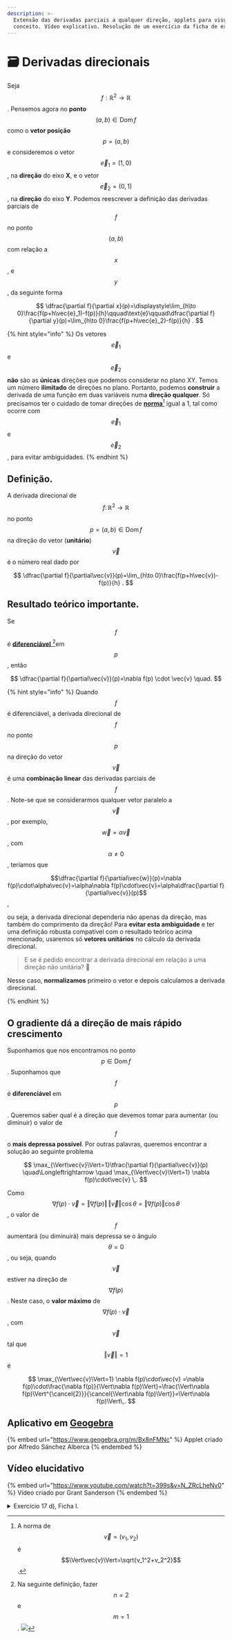 ```yaml
---
description: >-
  Extensão das derivadas parciais a qualquer direção, applets para visualizar o
  conceito. Vídeo explicativo. Resolução de um exercício da ficha de exercícios.
---
```


# 🗃️ Derivadas direcionais

Seja $$f:\mathbb{R}^2\to\mathbb{R}$$. Pensemos agora no **ponto** $$(a,b)\in\operatorname{Dom}f$$ como o **vetor posição** $$p=(a,b)$$ e consideremos o vetor $$\vec{e}_1=(1,0)$$, na **direção** do eixo **X**, e o vetor $$\vec{e}_2=(0,1)$$, na **direção** do eixo **Y**. Podemos reescrever a definição das derivadas parciais de $$f$$no ponto $$(a,b)$$com relação a $$x$$, e $$y$$, da seguinte forma

$$
\dfrac{\partial f}{\partial x}(p)=\displaystyle\lim_{h\to 0}\frac{f(p+h\vec{e}_1)-f(p)}{h}\qquad\text{e}\qquad\dfrac{\partial f}{\partial y}(p)=\lim_{h\to 0}\frac{f(p+h\vec{e}_2)-f(p)}{h}  .
$$

{% hint style="info" %}
Os vetores $$\vec{e}_1$$e $$\vec{e}_2$$ **não** são as **únicas** direções que podemos considerar no plano XY. Temos um número **ilimitado** de direções no plano. Portanto, podemos **construir** a derivada de uma função em duas variáveis numa **direção qualquer**. Só precisamos ter o cuidado de tomar direções de [**norma**](#user-content-fn-1)[^1] igual a 1, tal como ocorre com $$\vec{e}_1$$e $$\vec{e}_2$$, para evitar ambiguidades.&#x20;
{% endhint %}

## Definição.&#x20;

A derivada direcional de $$f\colon\mathbb{R}^2\to\mathbb{R}$$ no ponto $$p=(a,b)\in\operatorname{Dom}f$$na direção do vetor (**unitário**) $$\vec{v}$$ é o número real dado por

$$
\dfrac{\partial f}{\partial\vec{v}}(p)=\lim_{h\to 0}\frac{f(p+h\vec{v})-f(p)}{h} .
$$

## Resultado teórico importante.

Se $$f$$ é [**diferenciável** ](#user-content-fn-2)[^2]em $$p$$, então

$$
\dfrac{\partial f}{\partial\vec{v}}(p)=\nabla f(p) \cdot \vec{v} \quad.
$$

{% hint style="info" %}
Quando $$f$$ é diferenciável, a derivada direcional de $$f$$ no ponto $$p$$ na direção do vetor $$\vec{v}$$ é uma **combinação linear** das derivadas parciais de $$f$$. Note-se que se considerarmos qualquer vetor paralelo a $$\vec{v}$$, por exemplo, $$\vec{w}=\alpha\vec{v}$$, com $$\alpha\neq 0$$, teríamos que&#x20;

&#x20;                    $$\dfrac{\partial f}{\partial\vec{w}}(p)=\nabla f(p)\cdot\alpha\vec{v}=\alpha\nabla f(p)\cdot\vec{v}=\alpha\dfrac{\partial f}{\partial\vec{v}}(p)$$,

ou seja, a derivada direcional dependeria não apenas da direção, mas também do comprimento da direção! Para **evitar esta ambiguidade** e ter uma definição robusta compatível com o resultado teórico acima mencionado, usaremos só **vetores unitários** no cálculo da derivada direcional.&#x20;

> E se é pedido encontrar a derivada direcional em relação a uma direção não unitária?  :thinking:

Nesse caso, **normalizamos** primeiro o vetor e depois calculamos a derivada direcional.&#x20;


{% endhint %}

## O gradiente dá a direção de mais rápido crescimento

Suponhamos que nos encontramos no ponto $$p\in\operatorname{Dom}f$$.  Suponhamos que $$f$$ é **diferenciável** em $$p$$. Queremos saber qual é a direção que devemos tomar para aumentar (ou diminuir) o valor de $$f$$ o **mais depressa possível**. Por outras palavras, queremos encontrar a solução ao seguinte problema

$$
\max_{\Vert\vec{v}\Vert=1}\tfrac{\partial f}{\partial\vec{v}}(p) \quad\Longleftrightarrow \quad \max_{\Vert\vec{v}\Vert=1} \nabla f(p)\cdot\vec{v} \,.
$$

Como $$\nabla f(p)\cdot\vec{v}=\Vert\nabla f(p)\Vert\,\Vert\vec{v}\Vert\cos\theta = \Vert\nabla f(p)\Vert\cos\theta$$, o valor de $$f$$aumentará (ou diminuirá) mais depressa se o ângulo $$\theta=0$$, ou seja, quando $$\vec{v}$$ estiver na direção de $$\nabla f(p)$$. Neste caso, o **valor máximo** de $$\nabla f(p)\cdot \vec{v}$$ , com $$\vec{v}$$ tal que $$\Vert\vec{v}\Vert=1$$ é

$$
\max_{\Vert\vec{v}\Vert=1} \nabla f(p)\cdot\vec{v} =\nabla f(p)\cdot\frac{\nabla f(p)}{\Vert\nabla f(p)\Vert}=\frac{\Vert\nabla f(p)\Vert^{\cancel{2}}}{\cancel{\Vert\nabla f(p)\Vert}}=\Vert\nabla f(p)\Vert\,.
$$



## Aplicativo em [Geogebra](https://www.geogebra.org/)

{% embed url="https://www.geogebra.org/m/Bx8nFMNc" %}
Applet criado por Alfredo Sánchez Alberca
{% endembed %}

## Vídeo elucidativo&#x20;

{% embed url="https://www.youtube.com/watch?t=399s&v=N_ZRcLheNv0" %}
Vídeo criado por Grant Sanderson
{% endembed %}

<details>

<summary>Exercício 17 d), Ficha I. </summary>

&#x20;Calcule a derivada direcional de$$f(x,y)=y^2\ln x$$ no ponto $$P=(1,4)$$ e na direção do vetor de $$P$$ para $$Q=(-2,7)$$.

***

Primeiro, temos que $$\partial_x f =\frac{y^2}{x}$$  e $$\partial_y f = 2y\ln x$$. Logo, no ponto $$P$$, temos que $$\nabla f(p)=\left(\frac{y^2}{x}\Big|_{(1,4)},2y\ln x\Big|_{(1,4)}\right)=(16,0) .$$Segundo, o vetor de $$P$$ para $$Q$$ é $$\vec{v}=Q-P=(-2,7)-(1,4)=(-3,3)$$. Como não é unitário, normalizamos e obtemos o vetor&#x20;

&#x20;                               $$\vec{u}=\frac{(-3,3)}{\Vert(-3,3)\Vert}=\frac{1}{3\sqrt{2}}(-3,3)=\left(-\frac{\sqrt{2}}{2},\frac{\sqrt{2}}{2}\right)$$.

Desta forma, a derivada direcional requerida é

&#x20;                $$\dfrac{\partial f}{\partial\vec{v}}(P)=\nabla f(P)\cdot \vec{u}=(16,0)\cdot\left(-\frac{\sqrt{2}}{2},\frac{\sqrt{2}}{2}\right)=-8\sqrt{2}$$.

</details>

[^1]: A norma de $$\vec{v}=(v_1,v_2)$$é $$\Vert\vec{v}\Vert=\sqrt{v_1^2+v_2^2}$$.

[^2]: Na seguinte definição, fazer $$n=2$$ e $$m=1$$. ![](.gitbook/assets/diferenciabilidade.jpg)
